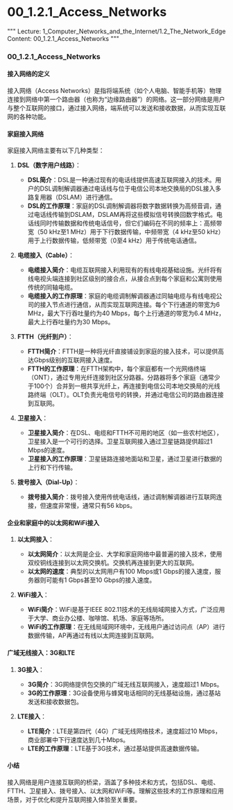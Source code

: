 # 00_1.2.1_Access_Networks

"""
Lecture: 1_Computer_Networks_and_the_Internet/1.2_The_Network_Edge
Content: 00_1.2.1_Access_Networks
"""

### 00_1.2.1_Access_Networks

#### 接入网络的定义

接入网络（Access Networks）是指将端系统（如个人电脑、智能手机等）物理连接到网络中第一个路由器（也称为“边缘路由器”）的网络。这一部分网络是用户与整个互联网的接口，通过接入网络，端系统可以发送和接收数据，从而实现互联网的各种功能。

#### 家庭接入网络

家庭接入网络主要有以下几种类型：

1. **DSL（数字用户线路）**：
    - **DSL简介**：DSL是一种通过现有的电话线提供高速互联网接入的技术。用户的DSL调制解调器通过电话线与位于电信公司本地交换局的DSL接入多路复用器（DSLAM）进行通信。
    - **DSL的工作原理**：家庭的DSL调制解调器将数字数据转换为高频音调，通过电话线传输到DSLAM，DSLAM再将这些模拟信号转换回数字格式。电话线同时传输数据和传统电话信号，但它们编码在不同的频率上：高频带宽（50 kHz至1 MHz）用于下行数据传输，中频带宽（4 kHz至50 kHz）用于上行数据传输，低频带宽（0至4 kHz）用于传统电话通信。

2. **电缆接入（Cable）**：
    - **电缆接入简介**：电缆互联网接入利用现有的有线电视基础设施。光纤将有线电视头端连接到社区级别的接合点，从接合点到每个家庭和公寓则使用传统的同轴电缆。
    - **电缆接入的工作原理**：家庭的电缆调制解调器通过同轴电缆与有线电视公司的接入节点进行通信，从而实现互联网连接。每个下行通道的带宽为6 MHz，最大下行吞吐量约为40 Mbps，每个上行通道的带宽为6.4 MHz，最大上行吞吐量约为30 Mbps。

3. **FTTH（光纤到户）**：
    - **FTTH简介**：FTTH是一种将光纤直接铺设到家庭的接入技术，可以提供高达Gbps级别的互联网接入速度。
    - **FTTH的工作原理**：在FTTH架构中，每个家庭都有一个光网络终端（ONT），通过专用光纤连接到社区分路器。分路器将多个家庭（通常少于100个）合并到一根共享光纤上，再连接到电信公司本地交换局的光线路终端（OLT）。OLT负责光电信号的转换，并通过电信公司的路由器连接到互联网。

4. **卫星接入**：
    - **卫星接入简介**：在DSL、电缆和FTTH不可用的地区（如一些农村地区），卫星接入是一个可行的选择。卫星互联网接入通过卫星链路提供超过1 Mbps的速度。
    - **卫星接入的工作原理**：卫星链路连接地面站和卫星，通过卫星进行数据的上行和下行传输。

5. **拨号接入（Dial-Up）**：
    - **拨号接入简介**：拨号接入使用传统电话线，通过调制解调器进行互联网连接，但速度非常慢，通常只有56 kbps。

#### 企业和家庭中的以太网和WiFi接入

1. **以太网接入**：
    - **以太网简介**：以太网是企业、大学和家庭网络中最普遍的接入技术，使用双绞铜线连接到以太网交换机。交换机再连接到更大的互联网。
    - **以太网的速度**：典型的以太网用户有100 Mbps或1 Gbps的接入速度，服务器则可能有1 Gbps甚至10 Gbps的接入速度。

2. **WiFi接入**：
    - **WiFi简介**：WiFi是基于IEEE 802.11技术的无线局域网接入方式，广泛应用于大学、商业办公楼、咖啡馆、机场、家庭等场所。
    - **WiFi的工作原理**：在无线局域网环境中，无线用户通过访问点（AP）进行数据传输，AP再通过有线以太网连接到互联网。

#### 广域无线接入：3G和LTE

1. **3G接入**：
    - **3G简介**：3G网络提供包交换的广域无线互联网接入，速度超过1 Mbps。
    - **3G的工作原理**：3G设备使用与蜂窝电话相同的无线基础设施，通过基站发送和接收数据包。

2. **LTE接入**：
    - **LTE简介**：LTE是第四代（4G）广域无线网络技术，速度超过10 Mbps，商业部署中下行速度达到几十Mbps。
    - **LTE的工作原理**：LTE基于3G技术，通过基站提供高速数据传输。

#### 小结

接入网络是用户连接互联网的桥梁，涵盖了多种技术和方式，包括DSL、电缆、FTTH、卫星接入、拨号接入、以太网和WiFi等。理解这些技术的工作原理和应用场景，对于优化和提升互联网接入体验至关重要。
